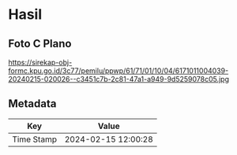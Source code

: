 # Hasil

## Foto C Plano

https://sirekap-obj-formc.kpu.go.id/3c77/pemilu/ppwp/61/71/01/10/04/6171011004039-20240215-020026--c3451c7b-2c81-47a1-a949-9d5259078c05.jpg


## Metadata

| Key        | Value               |
| ---------- | ------------------- |
| Time Stamp | 2024-02-15 12:00:28 |



